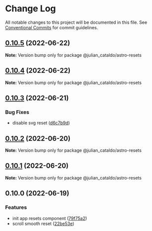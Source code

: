 # Change Log

All notable changes to this project will be documented in this file.
See [Conventional Commits](https://conventionalcommits.org) for commit guidelines.

## [0.10.5](https://github.com/JulianCataldo/astro/compare/@julian_cataldo/astro-resets@0.10.4...@julian_cataldo/astro-resets@0.10.5) (2022-06-22)

**Note:** Version bump only for package @julian_cataldo/astro-resets





## [0.10.4](https://github.com/JulianCataldo/astro/compare/@julian_cataldo/astro-resets@0.10.3...@julian_cataldo/astro-resets@0.10.4) (2022-06-22)

**Note:** Version bump only for package @julian_cataldo/astro-resets





## [0.10.3](https://github.com/JulianCataldo/astro/compare/@julian_cataldo/astro-resets@0.10.2...@julian_cataldo/astro-resets@0.10.3) (2022-06-21)


### Bug Fixes

* disable svg reset ([d6c7b9d](https://github.com/JulianCataldo/astro/commit/d6c7b9df189b3b1ffcb306c1e1306e4de78fe303))



## [0.10.2](https://github.com/JulianCataldo/astro/compare/@julian_cataldo/astro-resets@0.10.1...@julian_cataldo/astro-resets@0.10.2) (2022-06-20)

**Note:** Version bump only for package @julian_cataldo/astro-resets





## [0.10.1](https://github.com/JulianCataldo/astro/compare/@julian_cataldo/astro-resets@0.10.0...@julian_cataldo/astro-resets@0.10.1) (2022-06-20)

**Note:** Version bump only for package @julian_cataldo/astro-resets





## 0.10.0 (2022-06-19)


### Features

* init app resets component ([79f75a2](https://github.com/JulianCataldo/astro/commit/79f75a2628017f62316e363c3ed9bfac8c078f11))
* scroll smooth reset ([22be53e](https://github.com/JulianCataldo/astro/commit/22be53ec7711d3529ef8372f2bb463f909d7792d))
